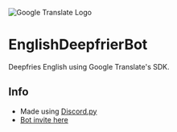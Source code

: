 ![Google Translate Logo](https://www.logolynx.com/images/logolynx/ff/ffcc7485181df70050c7151a4d119725.png)

# EnglishDeepfrierBot
 Deepfries English using Google Translate's SDK.

## Info
- Made using [Discord.py](https://discordpy.readthedocs.io/en/latest/)
- [Bot invite here](https://discord.com/api/oauth2/authorize?client_id=692119694580383814&permissions=19456&scope=bot)
